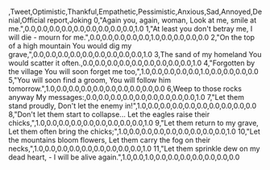 ,Tweet,Optimistic,Thankful,Empathetic,Pessimistic,Anxious,Sad,Annoyed,Denial,Official report,Joking
0,"Again you, again, woman, Look at me, smile at me.",0.0,0.0,0.0,0.0,0.0,0.0,0.0,0.0,0.0,1.0
1,"At least you don't betray me, I will die - mourn for me.",0.0,0.0,0.0,0.0,0.0,1.0,0.0,0.0,0.0,0.0
2,"On the top of a high mountain You would dig my grave,",0.0,0.0,0.0,0.0,0.0,0.0,0.0,0.0,0.0,1.0
3,The sand of my homeland You would scatter it often.,0.0,0.0,0.0,0.0,0.0,0.0,0.0,0.0,0.0,1.0
4,"Forgotten by the village You will soon forget me too,",1.0,0.0,0.0,0.0,0.0,1.0,0.0,0.0,0.0,0.0
5,"You will soon find a groom, You will follow him tomorrow.",1.0,0.0,0.0,0.0,0.0,0.0,0.0,0.0,0.0,0.0
6,Weep to those rocks anyway My messages:,0.0,0.0,0.0,0.0,0.0,0.0,0.0,0.0,0.0,1.0
7,"Let them stand proudly, Don't let the enemy in!",1.0,0.0,0.0,0.0,0.0,0.0,0.0,0.0,0.0,0.0
8,"Don't let them start to collapse... Let the eagles raise their chicks,",1.0,0.0,0.0,0.0,0.0,0.0,0.0,0.0,0.0,1.0
9,"Let them return to my grave, Let them often bring the chicks;",1.0,0.0,0.0,0.0,0.0,0.0,0.0,0.0,0.0,1.0
10,"Let the mountains bloom flowers, Let them carry the fog on their necks,",1.0,0.0,0.0,0.0,0.0,0.0,0.0,0.0,0.0,1.0
11,"Let them sprinkle dew on my dead heart, - I will be alive again.",1.0,0.0,1.0,0.0,0.0,0.0,0.0,0.0,0.0,0.0
